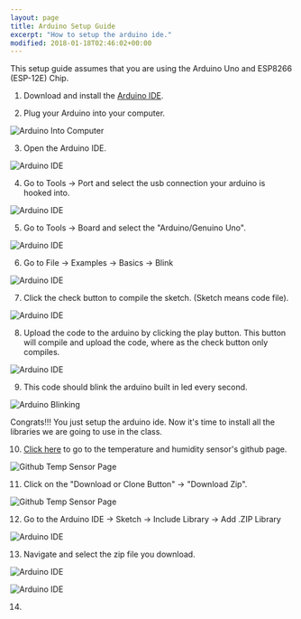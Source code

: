 ```yaml
---
layout: page
title: Arduino Setup Guide
excerpt: "How to setup the arduino ide."
modified: 2018-01-18T02:46:02+00:00
---
```


This setup guide assumes that you are using the Arduino Uno and ESP8266 (ESP-12E) Chip.


1) Download and install the [Arduino IDE](https://www.arduino.cc/en/Main/Software).

2) Plug your Arduino into your computer.

![Arduino Into Computer](/images/arduino-setup/step2.jpg)

3) Open the Arduino IDE.

![Arduino IDE](/images/arduino-setup/step3.png)

4) Go to Tools -> Port and select the usb connection your arduino is hooked into.

![Arduino IDE](/images/arduino-setup/step4.png)

5) Go to Tools -> Board and select the "Arduino/Genuino Uno".

![Arduino IDE](/images/arduino-setup/step5.png)

6) Go to File -> Examples -> Basics -> Blink

![Arduino IDE](/images/arduino-setup/step6.png)

7) Click the check  button to compile the sketch. (Sketch means code file).

![Arduino IDE](/images/arduino-setup/step7.png)

8) Upload the code to the arduino by clicking the play button.  This button will compile and upload the code, where as the check button only compiles.

![Arduino IDE](/images/arduino-setup/step8.png)

9) This code should blink the arduino built in led every second.

![Arduino Blinking](/images/arduino-setup/step9.gif)

Congrats!!! You just setup the arduino ide. Now it's time to install all the libraries we are going to use in the class.

10) [Click here](https://github.com/webghostx/Arduino-DHTLib) to go to the temperature and humidity sensor's github page.

![Github Temp Sensor Page](/images/arduino-setup/step10.png)

11) Click on the "Download or Clone Button" -> "Download Zip".

![Github Temp Sensor Page](/images/arduino-setup/step11.png)

12) Go to the Arduino IDE -> Sketch -> Include Library -> Add .ZIP Library

![Arduino IDE](/images/arduino-setup/step12.png)

13) Navigate and select the zip file you download.

![Arduino IDE](/images/arduino-setup/step13a.png)

![Arduino IDE](/images/arduino-setup/step13b.png)

14) 